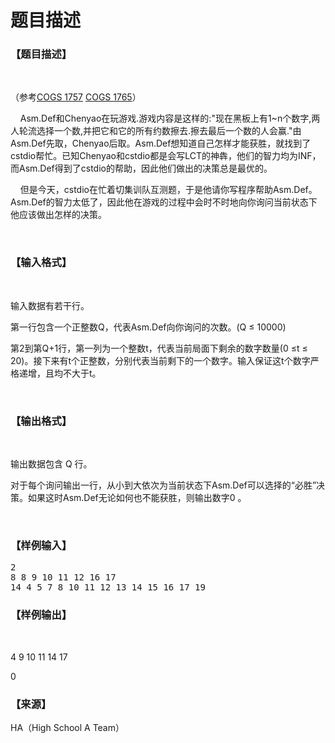 # 题目描述


<h3>
【题目描述】
</h3>
<p>
<br/>
</p>
<p>
（参考<a target="_blank" href="../problem/problem.php?pid=1757">COGS 1757</a> <a target="_blank" href="../problem/problem.php?pid=1765">COGS 1765</a>）
</p>
<p>
    Asm.Def和Chenyao在玩游戏.游戏内容是这样的:&#34;现在黑板上有1~n个数字,两人轮流选择一个数,并把它和它的所有约数擦去.擦去最后一个数的人会赢.&#34;由Asm.Def先取，Chenyao后取。Asm.Def想知道自己怎样才能获胜，就找到了cstdio帮忙。已知Chenyao和cstdio都是会写LCT的神犇，他们的智力均为INF，而Asm.Def得到了cstdio的帮助，因此他们做出的决策总是最优的。
</p>
<p>
    但是今天，cstdio在忙着切集训队互测题，于是他请你写程序帮助Asm.Def。Asm.Def的智力太低了，因此他在游戏的过程中会时不时地向你询问当前状态下他应该做出怎样的决策。
</p>
<p>
<br/>
</p>
<h3>
【输入格式】
</h3>
<p>
<br/>
</p>
<p>
输入数据有若干行。
</p>
<p>
第一行包含一个正整数Q，代表Asm.Def向你询问的次数。(Q ≤ 10000)
</p>
<p>
第2到第Q+1行，第一列为一个整数t，代表当前局面下剩余的数字数量(0 ≤t ≤ 20)。接下来有t个正整数，分别代表当前剩下的一个数字。输入保证这t个数字严格递增，且均不大于t。
</p>
<p>
<br/>
</p>
<h3>
【输出格式】
</h3>
<p>
<br/>
</p>
<p>
输出数据包含 Q 行。
</p>
<p>
对于每个询问输出一行，从小到大依次为当前状态下Asm.Def可以选择的“必胜”决策。如果这时Asm.Def无论如何也不能获胜，则输出数字0 。
</p>
<p>
<br/>
</p>
<h3>
【样例输入】
</h3>
<pre>2
8 8 9 10 11 12 16 17 
14 4 5 7 8 10 11 12 13 14 15 16 17 19</pre>
<h3>
【样例输出】
</h3>
<p>
<br/>
</p>
<p>
4 9 10 11 14 17
</p>
<p>
0
</p>
<h3>
【来源】
</h3>
<p>
HA（High School A Team）
</p>
